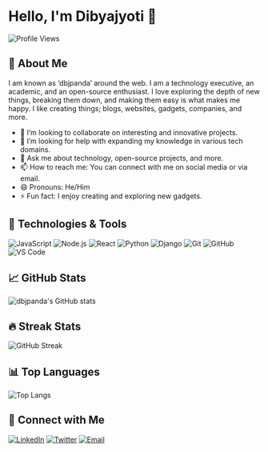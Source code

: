 # Hello, I'm Dibyajyoti 👋

![Profile Views](https://komarev.com/ghpvc/?username=dbjpanda)

## 🚀 About Me
I am known as ‘dbjpanda’ around the web. I am a technology executive, an academic, and an open-source enthusiast. I love exploring the depth of new things, breaking them down, and making them easy is what makes me happy. I like creating things; blogs, websites, gadgets, companies, and more.

- 👯 I’m looking to collaborate on interesting and innovative projects.
- 🤔 I’m looking for help with expanding my knowledge in various tech domains.
- 💬 Ask me about technology, open-source projects, and more.
- 📫 How to reach me: You can connect with me on social media or via email.
- 😄 Pronouns: He/Him
- ⚡ Fun fact: I enjoy creating and exploring new gadgets.

## 🔧 Technologies & Tools
![JavaScript](https://img.shields.io/badge/-JavaScript-black?style=flat-square&logo=javascript)
![Node.js](https://img.shields.io/badge/-Node.js-black?style=flat-square&logo=node.js)
![React](https://img.shields.io/badge/-React-black?style=flat-square&logo=react)
![Python](https://img.shields.io/badge/-Python-black?style=flat-square&logo=python)
![Django](https://img.shields.io/badge/-Django-black?style=flat-square&logo=django)
![Git](https://img.shields.io/badge/-Git-black?style=flat-square&logo=git)
![GitHub](https://img.shields.io/badge/-GitHub-black?style=flat-square&logo=github)
![VS Code](https://img.shields.io/badge/-VS%20Code-black?style=flat-square&logo=visual-studio-code)

## 📈 GitHub Stats
![dbjpanda's GitHub stats](https://github-readme-stats.vercel.app/api?username=dbjpanda&show_icons=true&theme=dark)

## 🔥 Streak Stats
![GitHub Streak](https://github-readme-streak-stats.herokuapp.com/?user=dbjpanda&theme=dark)

## 📊 Top Languages
![Top Langs](https://github-readme-stats.vercel.app/api/top-langs/?username=dbjpanda&layout=compact&theme=dark)

## 🤝 Connect with Me
[![LinkedIn](https://img.shields.io/badge/-LinkedIn-black?style=flat-square&logo=linkedin)](https://www.linkedin.com/in/dbjpanda/)
[![Twitter](https://img.shields.io/badge/-Twitter-black?style=flat-square&logo=twitter)](https://twitter.com/dbjpanda)
[![Email](https://img.shields.io/badge/-Email-black?style=flat-square&logo=gmail)](mailto:social@dbjpanda.me)
